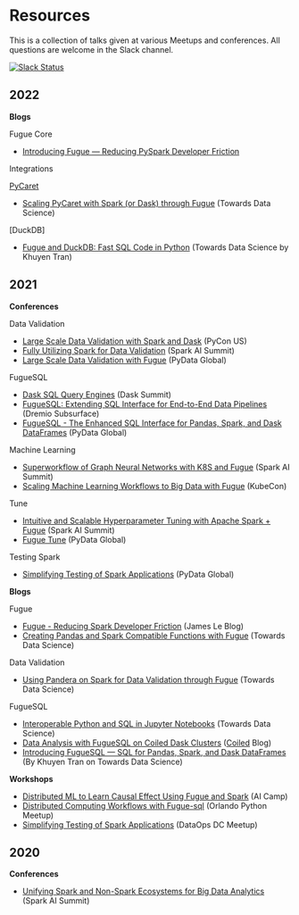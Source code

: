 # Resources

This is a collection of talks given at various Meetups and conferences. All questions are welcome in the Slack channel.

[![Slack Status](https://img.shields.io/badge/slack-join_chat-white.svg?logo=slack&style=social)](https://join.slack.com/t/fugue-project/shared_invite/zt-jl0pcahu-KdlSOgi~fP50TZWmNxdWYQ)

## 2022

**Blogs**

Fugue Core

* [Introducing Fugue — Reducing PySpark Developer Friction](https://towardsdatascience.com/introducing-fugue-reducing-pyspark-developer-friction-a702230455de)

Integrations

[PyCaret](https://github.com/pycaret/pycaret)

* [Scaling PyCaret with Spark (or Dask) through Fugue](https://medium.com/p/60bdc3ce133f) (Towards Data Science)

[DuckDB]

* [Fugue and DuckDB: Fast SQL Code in Python](https://towardsdatascience.com/fugue-and-duckdb-fast-sql-code-in-python-e2e2dfc0f8eb) (Towards Data Science by Khuyen Tran)



## 2021

**Conferences**

Data Validation

* [Large Scale Data Validation with Spark and Dask](https://www.youtube.com/watch?v=2AdvBgjO_3Q) (PyCon US)
* [Fully Utilizing Spark for Data Validation](https://www.youtube.com/watch?v=f901OJrP5ls) (Spark AI Summit)
* [Large Scale Data Validation with Fugue](https://www.youtube.com/watch?v=fSASmPNW3vc) (PyData Global)

FugueSQL

* [Dask SQL Query Engines](https://www.youtube.com/watch?v=bQDN41Bc3bw) (Dask Summit)
* [FugueSQL: Extending SQL Interface for End-to-End Data Pipelines](https://www.dremio.com/subsurface/fugue-sql-extending-sql-interface-for-end-to-end-data-pipelines/) (Dremio Subsurface)
* [FugueSQL - The Enhanced SQL Interface for Pandas, Spark, and Dask DataFrames](https://www.youtube.com/watch?v=OBpnGYjNBBI) (PyData Global)

Machine Learning

* [Superworkflow of Graph Neural Networks with K8S and Fugue](https://www.youtube.com/watch?v=-aEZjQiqSFA) (Spark AI Summit)
* [Scaling Machine Learning Workflows to Big Data with Fugue](https://www.youtube.com/watch?v=fDIRMiwc0aA) (KubeCon)

Tune

* [Intuitive and Scalable Hyperparameter Tuning with Apache Spark + Fugue](https://www.youtube.com/watch?v=JUretXiLtK0) (Spark AI Summit)
* [Fugue Tune](https://www.youtube.com/watch?v=MRa0ao4tfWc) (PyData Global)

Testing Spark

* [Simplifying Testing of Spark Applications](https://www.youtube.com/watch?v=_ieqg_soB3U) (PyData Global)


**Blogs**

Fugue

* [Fugue - Reducing Spark Developer Friction](https://jameskle.com/writes/fugue) (James Le Blog)
* [Creating Pandas and Spark Compatible Functions with Fugue](https://towardsdatascience.com/creating-pandas-and-spark-compatible-functions-with-fugue-8617c0b3d3a8) (Towards Data Science)

Data Validation

* [Using Pandera on Spark for Data Validation through Fugue](https://towardsdatascience.com/using-pandera-on-spark-for-data-validation-through-fugue-72956f274793) (Towards Data Science)

FugueSQL

* [Interoperable Python and SQL in Jupyter Notebooks](https://towardsdatascience.com/interoperable-python-and-sql-in-jupyter-notebooks-86245e711352) (Towards Data Science)
* [Data Analysis with FugueSQL on Coiled Dask Clusters](https://coiled.io/data-analysis-with-fuguesql-on-coiled-dask-clusters/) ([Coiled](https://coiled.io/) Blog)
* [Introducing FugueSQL — SQL for Pandas, Spark, and Dask DataFrames](https://towardsdatascience.com/introducing-fuguesql-sql-for-pandas-spark-and-dask-dataframes-63d461a16b27) (By Khuyen Tran on Towards Data Science)

**Workshops**

* [Distributed ML to Learn Causal Effect Using Fugue and Spark](https://www.youtube.com/watch?v=dafU1SZs4iw) (AI Camp)
* [Distributed Computing Workflows with Fugue-sql](https://www.youtube.com/watch?v=iROWlAVa2Kk) (Orlando Python Meetup)
* [Simplifying Testing of Spark Applications](https://www.youtube.com/watch?v=GYmk4x2NS3M) (DataOps DC Meetup)


## 2020

**Conferences**

* [Unifying Spark and Non-Spark Ecosystems for Big Data Analytics](https://www.youtube.com/watch?v=BBd4b2pMk0c) (Spark AI Summit)